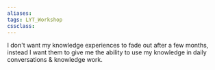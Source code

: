 ```yaml
---
aliases:
tags: LYT_Workshop  
cssclass:
---
```


I don't want my knowledge experiences to fade out after a few months, instead I want them to give me the ability to use my knowledge in daily conversations & knowledge work.




